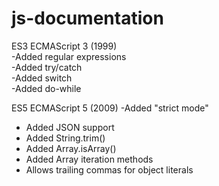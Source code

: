 # js-documentation

 ES3	ECMAScript 3 (1999)  
  -Added regular expressions  
  -Added try/catch  
  -Added switch  
  -Added do-while
  
 ES5	ECMAScript 5 (2009) 
   -Added "strict mode"
   - Added JSON support
   - Added String.trim()
  - Added Array.isArray()
  - Added Array iteration methods
  - Allows trailing commas for object literals
